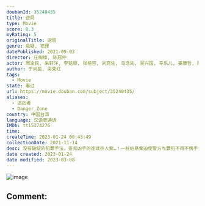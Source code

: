 ```yaml
---
doubanId: 35240435
title: 逆局
type: Movie
score: 8.3
myRating: 5
originalTitle: 逆局
genre: 悬疑, 犯罪
datePublished: 2021-09-03
director: 庄绚维, 陈冠仲
actor: 周渝民, 朱轩洋, 李铭顺, 张榕容, 刘亮佐, 马念先, 吴兴国, 辛乐儿, 姜康哲, 阳靓, 曾敬骅, 纪培慧, 吴昆达, 郑人硕, 林鹤轩, 张少怀, 张书伟, 夏腾宏, 蔡灿得, 钟瑶, 陈家逵, 阮安妮, 夏靖庭, 张耀仁, 张毓晨, 温升豪, 曾珮瑜, 陈妍霏, 汤志伟, 谢琼煖, 罗北安, 姚以缇, 林予晞, 李铭忠, 陈婉婷, 张翰
author: 于尚民, 梁秀红
tags:
  - Movie
state: 看过
url: https://movie.douban.com/subject/35240435/
aliases:
  - 追凶者
  - Danger_Zone
country: 中国台湾
language: 汉语普通话
IMDb: tt15374276
time: 
createTime: 2023-01-24 00:43:49
collectionDate: 2021-11-14
desc: 没有破绽的犯罪手法，查无凶手的连续杀人案…！一桩桩悬案迫使警方与罪犯不得不携手合作，深入命案现场与凶手博弈对决，为死者伸张正义。双雄联手出击的强强对决，却让这场魔鬼交易暗潮汹涌，即将引发另一波更大的...
date created: 2023-01-24
date modified: 2023-03-08
---
```


![image](p2681444031.jpg)

Comment:
---
